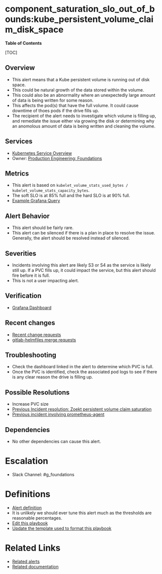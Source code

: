 # component_saturation_slo_out_of_bounds:kube_persistent_volume_claim_disk_space

**Table of Contents**

[TOC]

## Overview

- This alert means that a Kube persistent volume is running out of disk space.
- This could be natural growth of the data stored within the volume.
- This could also be an abnormality where an unexpectedly large amount of data is being written for some reason.
- This affects the pod(s) that have the full volume. It could cause downtime of thoes pods if the drive fills up.
- The recipient of the alert needs to investigate which volume is filling up, and remediate the issue either via growing the disk or determining why an anomolous amount of data is being written and cleaning the volume.

## Services

- [Kubernetes Service Overview](../README.md)
- Owner: [Production Engineering: Foundations](https://handbook.gitlab.com/handbook/engineering/infrastructure/team/foundations/)

## Metrics

- This alert is based on `kubelet_volume_stats_used_bytes / kubelet_volume_stats_capacity_bytes`.
- The soft SLO is at 85% full and the hard SLO is at 90% full.
- [Example Grafana Query](https://dashboards.gitlab.net/explore?schemaVersion=1&panes=%7B%22pum%22:%7B%22datasource%22:%22mimir-gitlab-gprd%22,%22queries%22:%5B%7B%22refId%22:%22A%22,%22expr%22:%22max%20by%28environment,%20shard,%20cluster,%20namespace,%20persistentvolumeclaim%29%20%28%5Cn%20%20clamp_min%28%5Cn%20%20%20%20clamp_max%28%5Cn%20%20%20%20%20%20kubelet_volume_stats_used_bytes%5Cn%20%20%20%20%20%20%2F%5Cn%20%20%20%20%20%20kubelet_volume_stats_capacity_bytes%5Cn%20%20%20%20%20%20,%5Cn%20%20%20%20%20%201%29%5Cn%20%20,%5Cn%20%200%29%5Cn%29%5Cn%22,%22range%22:true,%22instant%22:true,%22datasource%22:%7B%22type%22:%22prometheus%22,%22uid%22:%22mimir-gitlab-gprd%22%7D,%22editorMode%22:%22code%22,%22legendFormat%22:%22__auto%22%7D%5D,%22range%22:%7B%22from%22:%22now-1h%22,%22to%22:%22now%22%7D%7D%7D&orgId=1)

## Alert Behavior

- This alert should be fairly rare.
- This alert can be silenced if there is a plan in place to resolve the issue. Generally, the alert should be resolved instead of silenced.

## Severities

- Incidents involving this alert are likely S3 or S4 as the service is likely still up. If a PVC fills up, it could impact the service, but this alert should fire before it is full.
- This is not a user impacting alert.

## Verification

- [Grafana Dashboard](https://dashboards.gitlab.net/d/alerts-sat_kube_pvc_disk_space/e8290dd4-ed63-569b-bc54-5acef4cdbc3f?from=now-6h%2Fm&to=now-1m%2Fm&var-environment=gprd&orgId=1&var-PROMETHEUS_DS=mimir-gitlab-gprd&var-type=ai-assisted&var-stage=main)

## Recent changes

- [Recent change requests](https://gitlab.com/gitlab-com/gl-infra/production/-/issues/?label_name%5B%5D=change)
- [gitlab-helmfiles merge requests](https://gitlab.com/gitlab-com/gl-infra/k8s-workloads/gitlab-helmfiles/-/merge_requests)

## Troubleshooting

- Check the dashboard linked in the alert to determine which PVC is full.
- Once the PVC is identified, check the associated pod logs to see if there is any clear reason the drive is filling up.

## Possible Resolutions

- Increase PVC size
- [Previous Incident resolution: Zoekt persistent volume claim saturation](https://gitlab.com/gitlab-com/gl-infra/production/-/issues/18220#note_1977890253)
- [Previous incident involving prometheus-agent](https://gitlab.com/gitlab-com/gl-infra/production/-/issues/17660)

## Dependencies

- No other dependencies can cause this alert.

# Escalation

- Slack Channel: #g_foundations

# Definitions

- [Alert definition](https://gitlab.com/gitlab-com/runbooks/-/blob/master/mimir-rules-jsonnet/saturation.jsonnet)
- It is unlikely we should ever tune this alert much as the thresholds are reasonable percentages.
- [Edit this playbook](https://gitlab.com/gitlab-com/runbooks/-/edit/master/docs/kube/alerts/kube_persistent_volume_claim_disk_space.md?ref_type=heads)
- [Update the template used to format this playbook](https://gitlab.com/gitlab-com/runbooks/-/edit/master/docs/template-alert-playbook.md?ref_type=heads)

# Related Links

- [Related alerts](https://gitlab.com/gitlab-com/runbooks/-/tree/master/docs/kube/alerts)
- [Related documentation](https://gitlab.com/gitlab-com/runbooks/-/tree/master/docs/kube)
